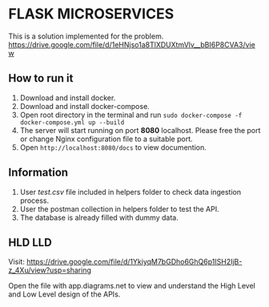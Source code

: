 # FLASK MICROSERVICES

This is a solution implemented for the problem. 
https://drive.google.com/file/d/1eHNjso1a8TlXDUXtmVlv__bBI6P8CVA3/view

## How to run it
1. Download and install docker.
2. Download and install docker-compose.
3. Open root directory in the terminal and run `sudo docker-compose -f docker-compose.yml up --build`
4. The server will start running on port **8080** localhost. Please free the port or change Nginx configuration file to a suitable port.
5. Open `http://localhost:8080/docs` to view documention.

## Information
1. User *test.csv* file included in helpers folder to check data ingestion process.
2. User the postman collection in helpers folder to test the API.
3. The database is already filled with dummy data.


## HLD LLD
Visit: https://drive.google.com/file/d/1YkiyqM7bGDho6GhQ6p1ISH2IjB-z_4Xu/view?usp=sharing

Open the file with app.diagrams.net to view and understand the High Level and Low Level design of the APIs.